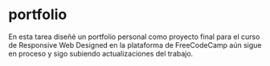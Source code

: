 # portfolio
En esta tarea diseñé un portfolio personal como proyecto final para el curso de Responsive Web Designed en la plataforma de FreeCodeCamp
aún sigue en proceso y sigo subiendo actualizaciones del trabajo.
